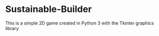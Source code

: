 # Sustainable-Builder
This is a simple 2D game created in Python 3 with the Tkinter graphics library
